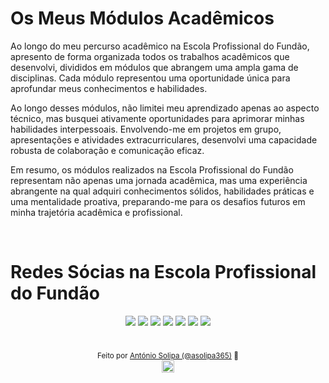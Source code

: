 <h1>Os Meus Módulos Acadêmicos </h1>

<p> Ao longo do meu percurso acadêmico na Escola Profissional do Fundão, apresento de forma organizada todos os trabalhos acadêmicos que desenvolvi, divididos em módulos que abrangem uma ampla gama de disciplinas. Cada módulo representou uma oportunidade única para aprofundar meus conhecimentos e habilidades. </p>

<p> Ao longo desses módulos, não limitei meu aprendizado apenas ao aspecto técnico, mas busquei ativamente oportunidades para aprimorar minhas habilidades interpessoais. Envolvendo-me em projetos em grupo, apresentações e atividades extracurriculares, desenvolvi uma capacidade robusta de colaboração e comunicação eficaz. </p>

<p> Em resumo, os módulos realizados na Escola Profissional do Fundão representam não apenas uma jornada acadêmica, mas uma experiência abrangente na qual adquiri conhecimentos sólidos, habilidades práticas e uma mentalidade proativa, preparando-me para os desafios futuros em minha trajetória acadêmica e profissional. </p>

<br>

# Redes Sócias na Escola Profissional do Fundão
 
<div align="center">
  <a href="https://www.epfundao.edu.pt/" target="_blank">
  <img src="https://img.shields.io/badge/website-69BF6D?style=for-the-badge&logo=About.me&logoColor=white" target="_blank"></a>
  <a href="https://www.linkedin.com/school/escola-profissional-do-fund%C3%A3o/mycompany/" target="_blank">
  <a href="https://github.com/EscolaProfissionalDoFundao" target="_blank">
  <img src="https://img.shields.io/badge/GitHub-69BF6D?style=for-the-badge&logo=github&logoColor=white" target="_blank"></a> 
  <img src="https://img.shields.io/badge/LinkedIn-69BF6D?style=for-the-badge&logo=linkedin&logoColor=white" target="_blank"></a> 
  <a href="https://www.facebook.com/EscolaProfissionalFundao" target="_blank">
  <img src="https://img.shields.io/badge/Facebook-69BF6D?style=for-the-badge&logo=facebook&logoColor=white" target="_blank"></a> 
  <a href="https://www.instagram.com/escolaprofissionalfundao/" target="_blank">
  <img src="https://img.shields.io/badge/-Instagram-69BF6D?style=for-the-badge&logo=instagram&logoColor=white" target="_blank"></a>
  <a href="https://twitter.com/EPFundao" target="_blank">
  <img src="https://img.shields.io/badge/Twitter-69BF6D?style=for-the-badge&logo=twitter&logoColor=white" target="_blank"></a>
  <a href = "mailto:epfundao@gmail.com" target="_blank"><img src="https://img.shields.io/badge/-Gmail-69BF6D?style=for-the-badge&logo=gmail&logoColor=white" target="_blank"></a>
</div>

<br>

<div align="center">

  <sub>Feito por <a href="https://github.com/asolipa365" target="_blank">António Solipa (@asolipa365)<a> 🩵</sub>  
  <img height="20px" src="https://user-images.githubusercontent.com/49994083/189573872-f81a164a-de54-4536-a520-5e5124cf9653.png">
  
</div>
